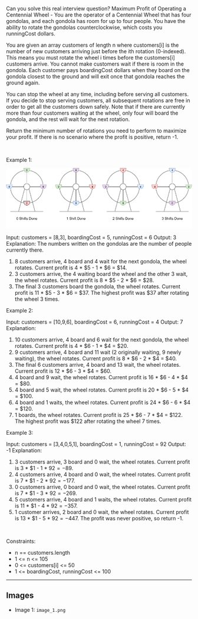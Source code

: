 Can you solve this real interview question? Maximum Profit of Operating a Centennial Wheel - You are the operator of a Centennial Wheel that has four gondolas, and each gondola has room for up to four people. You have the ability to rotate the gondolas counterclockwise, which costs you runningCost dollars.

You are given an array customers of length n where customers[i] is the number of new customers arriving just before the ith rotation (0-indexed). This means you must rotate the wheel i times before the customers[i] customers arrive. You cannot make customers wait if there is room in the gondola. Each customer pays boardingCost dollars when they board on the gondola closest to the ground and will exit once that gondola reaches the ground again.

You can stop the wheel at any time, including before serving all customers. If you decide to stop serving customers, all subsequent rotations are free in order to get all the customers down safely. Note that if there are currently more than four customers waiting at the wheel, only four will board the gondola, and the rest will wait for the next rotation.

Return the minimum number of rotations you need to perform to maximize your profit. If there is no scenario where the profit is positive, return -1.

 

Example 1:

![Example 1](./image_1.png)


Input: customers = [8,3], boardingCost = 5, runningCost = 6
Output: 3
Explanation: The numbers written on the gondolas are the number of people currently there.
1. 8 customers arrive, 4 board and 4 wait for the next gondola, the wheel rotates. Current profit is 4 * $5 - 1 * $6 = $14.
2. 3 customers arrive, the 4 waiting board the wheel and the other 3 wait, the wheel rotates. Current profit is 8 * $5 - 2 * $6 = $28.
3. The final 3 customers board the gondola, the wheel rotates. Current profit is 11 * $5 - 3 * $6 = $37.
The highest profit was $37 after rotating the wheel 3 times.


Example 2:


Input: customers = [10,9,6], boardingCost = 6, runningCost = 4
Output: 7
Explanation:
1. 10 customers arrive, 4 board and 6 wait for the next gondola, the wheel rotates. Current profit is 4 * $6 - 1 * $4 = $20.
2. 9 customers arrive, 4 board and 11 wait (2 originally waiting, 9 newly waiting), the wheel rotates. Current profit is 8 * $6 - 2 * $4 = $40.
3. The final 6 customers arrive, 4 board and 13 wait, the wheel rotates. Current profit is 12 * $6 - 3 * $4 = $60.
4. 4 board and 9 wait, the wheel rotates. Current profit is 16 * $6 - 4 * $4 = $80.
5. 4 board and 5 wait, the wheel rotates. Current profit is 20 * $6 - 5 * $4 = $100.
6. 4 board and 1 waits, the wheel rotates. Current profit is 24 * $6 - 6 * $4 = $120.
7. 1 boards, the wheel rotates. Current profit is 25 * $6 - 7 * $4 = $122.
The highest profit was $122 after rotating the wheel 7 times.


Example 3:


Input: customers = [3,4,0,5,1], boardingCost = 1, runningCost = 92
Output: -1
Explanation:
1. 3 customers arrive, 3 board and 0 wait, the wheel rotates. Current profit is 3 * $1 - 1 * $92 = -$89.
2. 4 customers arrive, 4 board and 0 wait, the wheel rotates. Current profit is 7 * $1 - 2 * $92 = -$177.
3. 0 customers arrive, 0 board and 0 wait, the wheel rotates. Current profit is 7 * $1 - 3 * $92 = -$269.
4. 5 customers arrive, 4 board and 1 waits, the wheel rotates. Current profit is 11 * $1 - 4 * $92 = -$357.
5. 1 customer arrives, 2 board and 0 wait, the wheel rotates. Current profit is 13 * $1 - 5 * $92 = -$447.
The profit was never positive, so return -1.


 

Constraints:

 * n == customers.length
 * 1 <= n <= 105
 * 0 <= customers[i] <= 50
 * 1 <= boardingCost, runningCost <= 100

---

## Images

- Image 1: `image_1.png`
